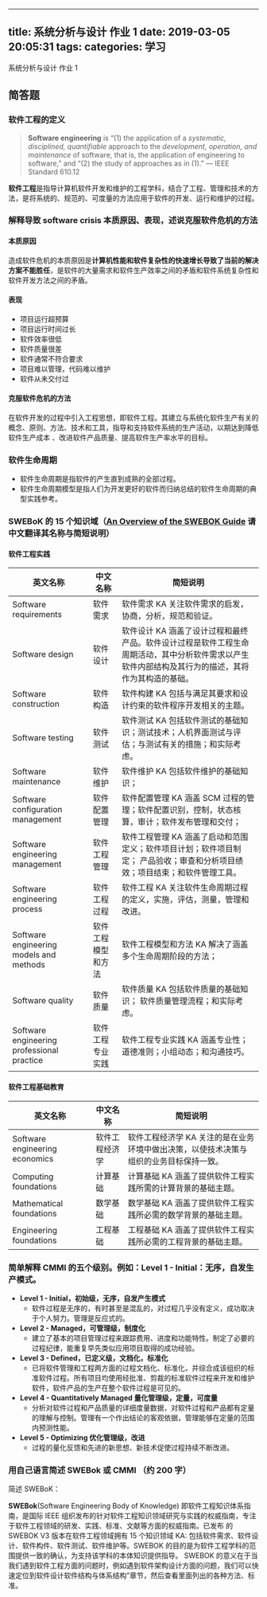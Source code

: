 
---
title: 系统分析与设计 作业 1
date: 2019-03-05 20:05:31
tags: 
categories: 学习
---
系统分析与设计 作业 1 
<!-- more --> 

## 简答题

### 软件工程的定义

> **Software engineering** is “(1) the application of a *systematic, disciplined, quantifiable* approach to the *development, operation, and maintenance* of software, that is, the application of engineering to software,” and “(2) the study of approaches as in (1).” –– IEEE Standard 610.12

**软件工程**是指导计算机软件开发和维护的工程学科，结合了工程、管理和技术的方法，是将系统的、规范的、可度量的方法应用于软件的开发、运行和维护的过程。

### 解释导致 software crisis 本质原因、表现，述说克服软件危机的方法

#### 本质原因

造成软件危机的本质原因是**计算机性能和软件复杂性的快速增长导致了当前的解决方案不能胜任**，是软件的大量需求和软件生产效率之间的矛盾和软件系统复杂性和软件开发方法之间的矛盾。

#### 表现

- 项目运行超预算
- 项目运行时间过长
- 软件效率很低
- 软件质量很差
- 软件通常不符合要求
- 项目难以管理，代码难以维护
- 软件从未交付过

#### 克服软件危机的方法

在软件开发的过程中引入工程思想，即软件工程。其建立与系统化软件生产有关的概念、原则、方法、技术和工具，指导和支持软件系统的生产活动，以期达到降低软件生产成本 、改进软件产品质量、提高软件生产率水平的目标。

### 软件生命周期

- 软件生命周期是指软件的产生直到成熟的全部过程。
- 软件生命周期模型是指人们为开发更好的软件而归纳总结的软件生命周期的典型实践参考。

### SWEBoK 的 15 个知识域（[An Overview of the SWEBOK Guide](https://www.sebokwiki.org/wiki/An_Overview_of_the_SWEBOK_Guide) 请中文翻译其名称与简短说明）

#### 软件工程实践

| 英文名称                                   | 中文名称           | 简短说明                                                     |
| ------------------------------------------ | ------------------ | ------------------------------------------------------------ |
| Software requirements                      | 软件需求           | 软件需求 KA 关注软件需求的启发，协商，分析，规范和验证。       |
| Software design                            | 软件设计           | 软件设计 KA 涵盖了设计过程和最终产品。软件设计过程是软件工程生命周期活动，其中分析软件需求以产生软件内部结构及其行为的描述，其将作为其构造的基础。 |
| Software construction                      | 软件构造           | 软件构建 KA 包括与满足其要求和设计约束的软件程序开发相关的主题。 |
| Software testing                           | 软件测试           | 软件测试 KA 包括软件测试的基础知识；测试技术；人机界面测试与评估；与测试有关的措施；和实际考虑。 |
| Software maintenance                       | 软件维护           | 软件维护 KA 包括软件维护的基础知识；|
| Software configuration management          | 软件配置管理       | 软件配置管理 KA 涵盖 SCM 过程的管理；软件配置识别，控制，状态核算，审计；软件发布管理和交付；|
| Software engineering management            | 软件工程管理       | 软件工程管理 KA 涵盖了启动和范围定义；软件项目计划；软件项目制定； 产品验收；审查和分析项目绩效；项目结束；和软件管理工具。 |
| Software engineering process               | 软件工程过程       | 软件工程 KA 关注软件生命周期过程的定义，实施，评估，测量，管理和改进。 |
| Software engineering models and methods    | 软件工程模型和方法 | 软件工程模型和方法 KA 解决了涵盖多个生命周期阶段的方法；|
| Software quality                           | 软件质量           | 软件质量 KA 包括软件质量的基础知识； 软件质量管理流程；和实际考虑。 |
| Software engineering professional practice | 软件工程专业实践   | 软件工程专业实践 KA 涵盖专业性；道德准则；小组动态；和沟通技巧。 |

#### 软件工程基础教育

| 英文名称                       | 中文名称       | 简短说明                                                     |
| ------------------------------ | -------------- | ------------------------------------------------------------ |
| Software engineering economics | 软件工程经济学 | 软件工程经济学 KA 关注的是在业务环境中做出决策，以使技术决策与组织的业务目标保持一致。 |
| Computing foundations          | 计算基础       | 计算基础 KA 涵盖了提供软件工程实践所需的计算背景的基础主题。   |
| Mathematical foundations       | 数学基础       | 数学基础 KA 涵盖了提供软件工程实践所必需的数学背景的基础主题。 |
| Engineering foundations        | 工程基础       | 工程基础 KA 涵盖了提供软件工程实践所必需的工程背景的基础主题。 |

### 简单解释 CMMI 的五个级别。例如：Level 1 - Initial：无序，自发生产模式。

- **Level 1 - Initial，初始级，无序，自发产生模式**
  - 软件过程是无序的，有时甚至是混乱的，对过程几乎没有定义，成功取决于个人努力。管理是反应式的。
- **Level 2 - Managed，可管理级，制度化**
  - 建立了基本的项目管理过程来跟踪费用、进度和功能特性。制定了必要的过程纪律，能重复早先类似应用项目取得的成功经验。
- **Level 3 - Defined，已定义级，文档化，标准化**
  - 已将软件管理和工程两方面的过程文档化、标准化，并综合成该组织的标准软件过程。所有项目均使用经批准、剪裁的标准软件过程来开发和维护软件，软件产品的生产在整个软件过程是可见的。
- **Level 4 - Quantitatively Managed 量化管理级，定量，可度量**
  - 分析对软件过程和产品质量的详细度量数据，对软件过程和产品都有定量的理解与控制。管理有一个作出结论的客观依据，管理能够在定量的范围内预测性能。
- **Level 5 - Optimizing 优化管理级，改进**
  - 过程的量化反馈和先进的新思想、新技术促使过程持续不断改进。

### 用自己语言简述 SWEBok 或 CMMI （约 200 字）

简述 SWEBoK：

**SWEBok**(Software Engineering Body of Knowledge) 即软件工程知识体系指南，是国际 IEEE 组织发布的针对软件工程知识领域研究与实践的权威指南，专注于软件工程领域的研发、实践、标准、文献等方面的权威指南。已发布 的 SWEBOK V3 版本在软件工程领域拥有 15 个知识领域 KA: 包括软件需求、软件设计、软件构件、软件测试、软件维护等。SWEBOK 的目的是为软件工程学科的范围提供一致的确认，为支持该学科的本体知识提供指导。   SWEBOK 的意义在于当我们遇到软件工程方面的问题时，例如遇到软件架构设计方面的问题，我们可以快速定位到软件设计软件结构与体系结构”章节，然后查看里面列出的各种方法、标准。
